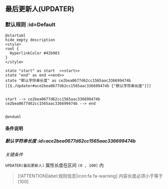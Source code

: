## 最后更新人(UPDATER) <!-- {docsify-ignore-all} -->

   

### 默认规则 :id=Default

```plantuml
@startuml
hide empty description
<style>
root {
  HyperlinkColor #42b983
}
</style>

state "start" as start  <<start>>
state "end" as end <<end>>
state "默认字符串长度" as ce2bea0677d62cc1565aac336699474b [[$./Updater#ace2bea0677d62cc1565aac336699474b {"默认字符串长度"}]]


start --> ce2bea0677d62cc1565aac336699474b 
ce2bea0677d62cc1565aac336699474b --> end 


@enduml
```

#### 条件说明

##### 默认字符串长度 :id=ace2bea0677d62cc1565aac336699474b


*关键条件*


`UPDATER(最后更新人)` 属性长度在区间 `(0 , 100]` 内

> [!ATTENTION|label:规则信息|icon:fa fa-warning]
> 内容长度必须小于等于[100]







